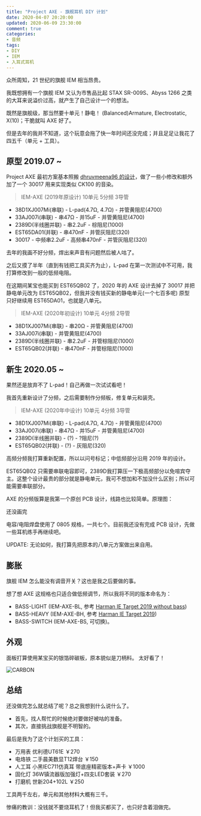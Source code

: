 ```yaml
---
title: "Project AXE - 旗舰耳机 DIY 计划"
date: 2020-04-07 20:20:00
updated: 2020-06-09 23:30:00
comment: true
categories:
- 音频
tags:
- DIY
- IEM
- 入耳式耳机
---
```


众所周知，21 世纪的旗舰 IEM 相当昂贵。

我既想拥有一个旗舰 IEM 又认为市售品比起 STAX SR-009S、Abyss 1266 之类的大耳来说溢价过高，就产生了自己设计一个的想法。
<!-- more -->

既然是旗舰级，那当然要十单元！静电！
(Balanced)Armature, Electrostatic, X(10)；干脆就叫 AXE 好了。

但是去年的我并不知道，这个玩意会拖了快一年时间还没完成；并且足足让我花了四五千（单元 + 工具）。

## 原型 2019.07 ~

Project AXE 最初方案基本照搬 [dhruvmeena96 的设计](https://www.head-fi.org/threads/home-made-iems.430688/post-15070746)，做了一些小修改和额外加了一个 30017 用来实现类似 CK100 的音染。

> IEM-AXE (2019年原设计) 10单元 5分频 3导管

- 38D1XJ007Mi(串联) - L-pad(4.7Ω, 4.7Ω) - 并管黄阻尼(4700)
- 33AJ007i(串联) - 串47Ω - 并15uF - 并管黄阻尼(4700)
- 2389D(半线圈并联) - 串2.2uF - 棕阻尼(1000)
- EST65DA01(并联) - 串470nF - 并管灰阻尼(320)
- 30017 - 中频串2.2uF - 高频串470nF - 并管灰阻尼(320)

去年的我画不好分频，焊出来声音有问题然后被人咕了。

之后又摸了半年（直到有钱把工具买齐为止），L-pad 在第一次测试中不可用，我打算修改到一般的低频电阻。

在这期间某宝也能买到 EST65QB02 了，2020 年的 AXE 设计去掉了 30017 并把静电单元改为 EST65QB02，但我并没有钱买新的静电单元(一个七百多呢) 原型只好继续用 EST65DA01，也就是八单元。

> IEM-AXE (2020年初设计) 10单元 4分频 2导管

- 38D1XJ007Mi(串联) - 串20Ω - 并管黄阻尼(4700)
- 33AJ007i(串联) - 并管黄阻尼(4700)
- 2389D(半线圈并联) - 串2.2uF - 并管棕阻尼(1000)
- EST65QB02(并联) - 串470nF - 并管棕阻尼(1000)

## 新生 2020.05 ~

果然还是放弃不了 L-pad！自己再做一次试试看吧！

我首先重新设计了分频，之后需要制作分频板，修复单元和装壳。

> IEM-AXE (2020年中设计) 10单元 4分频 3导管

- 38D1XJ007Mi(串联) - L-pad(4.7Ω, 4.7Ω) - 并管黄阻尼(4700)
- 33AJ007i(串联) - 串47Ω - 并15uF - 并管黄阻尼(4700)
- 2389D(半线圈并联) - (?) - ?阻尼(?)
- EST65QB02(并联) - (?) - 灰阻尼(320)

高频分频我打算重新配置，所以以问号标记；中低频部分沿用 2019 年的设计。

EST65QB02 只需要串联电容即可，2389D我打算压一下极高频部分以免喧宾夺主。这整个设计最贵的部分就是静电单元，我可不想加和不加没什么区别；所以可能需要串联部分。

AXE 的分频版算是我第一个原创 PCB 设计，线路也比较简单。原理图：

还没画完

电容/电阻焊盘使用了 0805 规格，一共七个。目前我还没有完成 PCB 设计，先做一些耳机练手再继续吧。

UPDATE: 无论如何，我打算先把原本的八单元方案做出来自用。

## 膨胀

旗舰 IEM 怎么能没有调音开关？这也是我之后要做的事。

想了想 AXE 这规格也只适合做低频调节，所以我将不同的版本命名为：

- BASS-LIGHT (IEM-AXE-BL, 参考 [Harman IE Target 2019 without bass](https://github.com/jaakkopasanen/AutoEq/blob/master/compensation/harman_in-ear_2019v2_wo_bass.png))
- BASS-HEAVY (IEM-AXE-BH, 参考 [Harman IE Target 2019](https://github.com/jaakkopasanen/AutoEq/blob/master/compensation/harman_in-ear_2019v2.png))
- BASS-SWITCH (IEM-AXE-BS, 可切换)。

## 外观

面板打算使用某宝买的银箔碎碳板，原本貌似是刀柄料。
太好看了！

![CARBON](https://cdn.jsdelivr.net/gh/kwaa/kwaa.github.io/source/_posts/project-axe/carbon.jpg)

## 总结

还没做完怎么就总结了呢？总之我想到什么说什么了。

- 首先，找人帮忙的时候绝对要做好被咕的准备。
- 其次，直接挑战旗舰是不明智的。

最后是我为了这个计划买的工具：

- 万用表 优利德UT61E ￥270
- 电烙铁 二手晨美数显T12焊台 ￥150
- 人工耳 小黑IEC711仿真耳 带底座精密版本+声卡 ￥1000
- 固化灯 36W镇流器版加强灯+四支LED套装 ￥270
- 打磨机 世新204+102L ￥250

工具两千左右，单元和其他材料大概有三千。

惨痛的教训：没钱就不要烧耳机了！但我买都买了，也只好含着泪做完。
